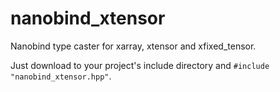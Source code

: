 # nanobind_xtensor
Nanobind type caster for xarray, xtensor and xfixed_tensor.

Just download to your project's include directory and `#include "nanobind_xtensor.hpp"`.
